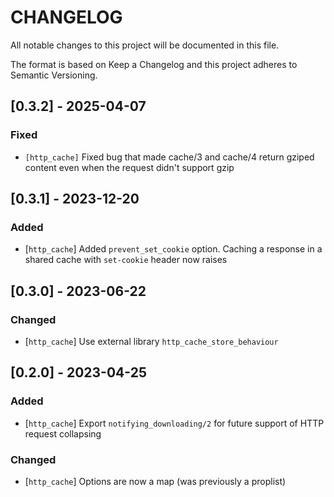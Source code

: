 # CHANGELOG

All notable changes to this project will be documented in this file.

The format is based on Keep a Changelog and this project adheres to Semantic Versioning.

## [0.3.2] - 2025-04-07

### Fixed

- `[http_cache]` Fixed bug that made cache/3 and cache/4 return gziped content even
when the request didn't support gzip

## [0.3.1] - 2023-12-20

### Added
- [`http_cache`] Added `prevent_set_cookie` option. Caching a response in a shared
cache with `set-cookie` header now raises

## [0.3.0] - 2023-06-22

### Changed

- [`http_cache`] Use external library `http_cache_store_behaviour`

## [0.2.0] - 2023-04-25

### Added
- [`http_cache`] Export `notifying_downloading/2` for future support of HTTP request
collapsing

### Changed

- [`http_cache`] Options are now a map (was previously a proplist)
